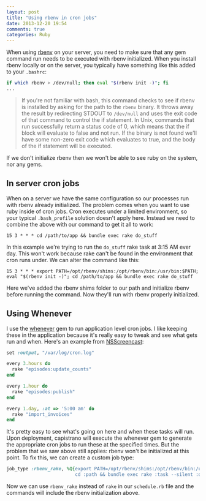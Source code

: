```yaml
---
layout: post
title: "Using rbenv in cron jobs"
date: 2013-12-20 19:54
comments: true
categories: Ruby
---
```


When using [rbenv](https://github.com/sstephenson/rbenv) on your server, you need to make sure that any gem command run needs to be executed with rbenv initialized.  When you install rbenv locally or on the server, you typically have something like this added to your `.bashrc`:

```bash
if which rbenv > /dev/null; then eval "$(rbenv init -)"; fi
...
```

<!-- more -->

> If you're not familiar with bash, this command checks to see if rbenv is installed by asking for the path to the `rbenv` binary.  It throws away the result by redirecting STDOUT to `/dev/null` and uses the exit code of that command to control the if statement.  In Unix, commands that run successfully return a status code of 0, which means that the if block will evaluate to false and not run.  If the binary is not found we'll have some non-zero exit code which evaluates to true, and the body of the if statement will be executed.

If we don't initialize rbenv then we won't be able to see ruby on the system, nor any gems.

## In server cron jobs

When on a server we have the same configuration so our processes run with rbenv already initialized.  The problem comes when you want to use ruby inside of cron jobs.  Cron executes under a limited environment, so your typical `.bash_profile` solution doesn't apply here.  Instead we need to combine the above with our command to get it all to work:

```
15 3 * * * cd /path/to/app && bundle exec rake do_stuff
```

In this example we're trying to run the `do_stuff` rake task at 3:15 AM ever day.  This won't work because rake can't be found in the environment that cron runs under.  We can alter the command like this:

```
15 3 * * * export PATH=/opt/rbenv/shims:/opt/rbenv/bin:/usr/bin:$PATH; eval "$(rbenv init -)"; cd /path/to/app && bundle exec rake do_stuff
```

Here we've added the rbenv shims folder to our path and initialize rbenv before running the command.  Now they'll run with rbenv properly initialized.

## Using Whenever

I use the [whenever](https://github.com/javan/whenever) gem to run application level cron jobs.  I like keeping these in the application because it's really easy to tweak and see what gets run and when.  Here's an example from [NSScreencast](http://nsscreencast.com):

```ruby
set :output, "/var/log/cron.log"

every 3.hours do
  rake "episodes:update_counts"
end

every 1.hour do
  rake "episodes:publish"
end

every 1.day, :at => '5:00 am' do
  rake "import_invoices"
end
```

It's pretty easy to see what's going on here and when these tasks will run.  Upon deployment, capistrano will execute the whenever gem to generate the appropriate cron jobs to run these at the specified times.  But the problem that we saw above still applies:  rbenv won't be initialized at this point.  To fix this, we can create a custom job type:

```ruby
job_type :rbenv_rake, %Q{export PATH=/opt/rbenv/shims:/opt/rbenv/bin:/usr/bin:$PATH; eval "$(rbenv init -)"; \
                         cd :path && bundle exec rake :task --silent :output }

```

Now we can use `rbenv_rake` instead of `rake` in our `schedule.rb` file and the commands will include the rbenv initialization above.

